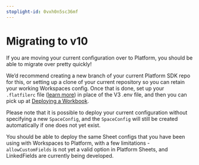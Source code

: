 ```yaml
---
stoplight-id: 0vxh0n5sc36mf
---
```


# Migrating to v10

If you are moving your current configuration over to Platform, you should be able to migrate over pretty quickly!

We’d recommend creating a new branch of your current Platform SDK repo for this, or setting up a clone of your current repository so you can retain your working Workspaces config. Once that is done, set up your `.flatfilerc` file ([learn more](/GettingStarted)) in place of the V3 .env file, and then you can pick up at [Deploying a Workbook](Deploying.md).

Please note that it is possible to deploy your current configuration without specifying a new `SpaceConfig`, and the `SpaceConfig` will still be created automatically if one does not yet exist.

You should be able to deploy the same Sheet configs that you have been using with Workspaces to Platform, with a few limitations - `allowCustomFields` is not yet a valid option in Platform Sheets, and LinkedFields are currently being developed.
